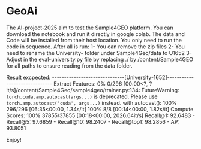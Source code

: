 # GeoAi
The AI-project-2025 aim to test the Sample4GEO platform.
You can download the notebook and run it directly in google colab.
The data and Code will be installed from their host location.
You only need to run the code in sequence.
After all is run:
1- You can remove the zip files
2- You need to rename the University- folder under Sample4Geo/data to U1652
3- Adjust in the eval-university.py file by replacing ./ by /content/Sample4GEO for all paths to ensure reading from the data folder.

Result excpected:
------------------------------[University-1652]------------------------------
Extract Features:
  0% 0/296 [00:00<?, ?it/s]/content/Sample4Geo/sample4geo/trainer.py:134: FutureWarning: `torch.cuda.amp.autocast(args...)` is deprecated. Please use `torch.amp.autocast('cuda', args...)` instead.
  with autocast():
100% 296/296 [06:35<00:00,  1.34s/it]
100% 8/8 [00:14<00:00,  1.82s/it]
Compute Scores:
100% 37855/37855 [00:18<00:00, 2026.64it/s]
Recall@1: 92.6483 - Recall@5: 97.6859 - Recall@10: 98.2407 - Recall@top1: 98.2856 - AP: 93.8051

Enjoy!
